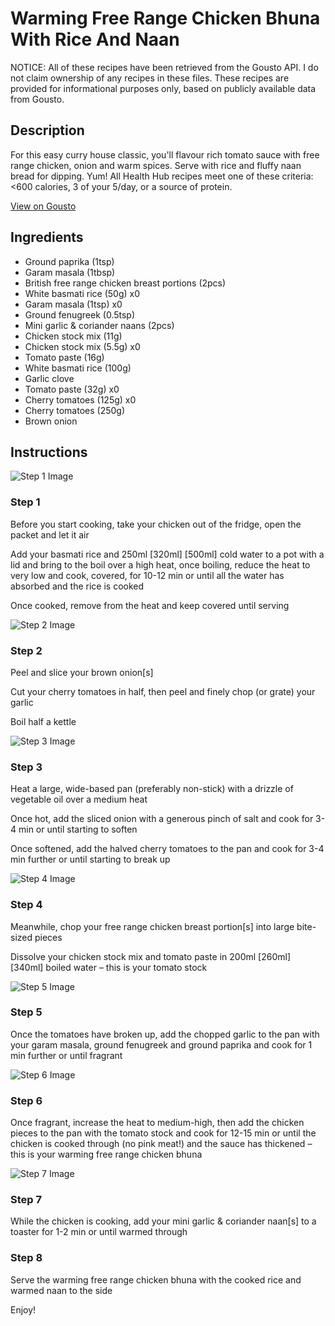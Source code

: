 # Warming Free Range Chicken Bhuna With Rice And Naan

NOTICE: All of these recipes have been retrieved from the Gousto API. I do not claim ownership of any recipes in these files. These recipes are provided for informational purposes only, based on publicly available data from Gousto.

## Description

For this easy curry house classic, you'll flavour rich tomato sauce with free range chicken, onion and warm spices. Serve with rice and fluffy naan bread for dipping. Yum! All Health Hub recipes meet one of these criteria: <600 calories, 3 of your 5/day, or a source of protein.

[View on Gousto](https://www.gousto.co.uk/recipes/cookbook/warming-free-range-chicken-bhuna-with-rice-and-naan)

## Ingredients

- Ground paprika (1tsp)
- Garam masala (1tbsp)
- British free range chicken breast portions (2pcs)
- White basmati rice (50g) x0
- Garam masala (1tsp) x0
- Ground fenugreek (0.5tsp)
- Mini garlic & coriander naans (2pcs)
- Chicken stock mix (11g)
- Chicken stock mix (5.5g) x0
- Tomato paste (16g)
- White basmati rice (100g)
- Garlic clove
- Tomato paste (32g) x0
- Cherry tomatoes (125g) x0
- Cherry tomatoes (250g)
- Brown onion

## Instructions

![Step 1 Image](https://production-media.gousto.co.uk/cms/recipe-step-image/step-1-1694421959272-x200.jpg)

### Step 1

Before you start cooking, take your chicken out of the fridge, open the packet and let it air

Add your basmati rice and 250ml <span class="text-purple">[320ml]</span> <span class="text-danger">[500ml]</span> cold water to a pot with a lid and bring to the boil over a high heat, once boiling, reduce the heat to very low and cook, covered, for 10-12 min or until all the water has absorbed and the rice is cooked

Once cooked, remove from the heat and keep covered until serving

![Step 2 Image](https://production-media.gousto.co.uk/cms/recipe-step-image/step-2-1694421962545-x200.jpg)

### Step 2

Peel and slice your brown onion[s]

Cut your cherry tomatoes in half, then peel and finely chop (or grate) your garlic

Boil half a kettle

![Step 3 Image](https://production-media.gousto.co.uk/cms/recipe-step-image/step-3-1694421965796-x200.jpg)

### Step 3

Heat a large, wide-based pan (preferably non-stick) with a drizzle of vegetable oil over a medium heat

Once hot, add the sliced onion with a generous pinch of salt and cook for 3-4 min or until starting to soften

Once softened, add the halved cherry tomatoes to the pan and cook for 3-4 min further or until starting to break up

![Step 4 Image](https://production-media.gousto.co.uk/cms/recipe-step-image/Step-4-1694421970551-x200.jpg)

### Step 4

Meanwhile, chop your free range chicken breast portion[s] into large bite-sized pieces

Dissolve your chicken stock mix and tomato paste in 200ml <span class="text-purple">[260ml]</span> <span class="text-danger">[340ml]</span> boiled water – this is your tomato stock

![Step 5 Image](https://production-media.gousto.co.uk/cms/recipe-step-image/step-5-1694421981867-x200.jpg)

### Step 5

Once the tomatoes have broken up, add the chopped garlic to the pan with your garam masala, ground fenugreek and ground paprika and cook for 1 min further or until fragrant

![Step 6 Image](https://production-media.gousto.co.uk/cms/recipe-step-image/step-6-1694421985708-x200.jpg)

### Step 6

Once fragrant, increase the heat to medium-high, then add the chicken pieces to the pan with the tomato stock and cook for 12-15 min or until the chicken is cooked through (no pink meat!) and the sauce has thickened – this is your warming free range chicken bhuna

![Step 7 Image](https://production-media.gousto.co.uk/cms/recipe-step-image/step-7-1694421991421-x200.jpg)

### Step 7

While the chicken is cooking, add your mini garlic & coriander naan[s] to a toaster for 1-2 min or until warmed through

### Step 8

Serve the warming free range chicken bhuna with the cooked rice and warmed naan to the side

Enjoy!

